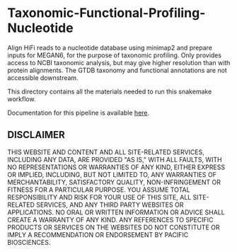 # Taxonomic-Functional-Profiling-Nucleotide

Align HiFi reads to a nucleotide database using minimap2 and prepare inputs for MEGAN6, for the purpose of taxonomic profiling. Only provides access to NCBI taxonomic analysis, but may give higher resolution than with protein alignments. The GTDB taxonomy and functional annotations are not accessible downstream.

This directory contains all the materials needed to run this snakemake workflow.

Documentation for this pipeline is available [here](https://github.com/PacificBiosciences/pb-metagenomics-tools/blob/master/docs/Tutorial-Taxonomic-Functional-Profiling-Nucleotide.md).


## DISCLAIMER
THIS WEBSITE AND CONTENT AND ALL SITE-RELATED SERVICES, INCLUDING ANY DATA, ARE PROVIDED "AS IS," WITH ALL FAULTS, WITH NO REPRESENTATIONS OR WARRANTIES OF ANY KIND, EITHER EXPRESS OR IMPLIED, INCLUDING, BUT NOT LIMITED TO, ANY WARRANTIES OF MERCHANTABILITY, SATISFACTORY QUALITY, NON-INFRINGEMENT OR FITNESS FOR A PARTICULAR PURPOSE. YOU ASSUME TOTAL RESPONSIBILITY AND RISK FOR YOUR USE OF THIS SITE, ALL SITE-RELATED SERVICES, AND ANY THIRD PARTY WEBSITES OR APPLICATIONS. NO ORAL OR WRITTEN INFORMATION OR ADVICE SHALL CREATE A WARRANTY OF ANY KIND. ANY REFERENCES TO SPECIFIC PRODUCTS OR SERVICES ON THE WEBSITES DO NOT CONSTITUTE OR IMPLY A RECOMMENDATION OR ENDORSEMENT BY PACIFIC BIOSCIENCES.
